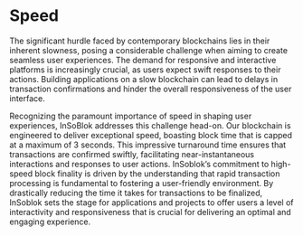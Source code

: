 # Speed

The significant hurdle faced by contemporary blockchains lies in their inherent slowness, posing a considerable challenge when aiming to create seamless user experiences. The demand for responsive and interactive platforms is increasingly crucial, as users expect swift responses to their actions. Building applications on a slow blockchain can lead to delays in transaction confirmations and hinder the overall responsiveness of the user interface.

Recognizing the paramount importance of speed in shaping user experiences, InSoBlok addresses this challenge head-on. Our blockchain is engineered to deliver exceptional speed, boasting block time that is capped at a maximum of 3 seconds. This impressive turnaround time ensures that transactions are confirmed swiftly, facilitating near-instantaneous interactions and responses to user actions. InSoblok’s commitment to high-speed block finality is driven by the understanding that rapid transaction processing is fundamental to fostering a user-friendly environment. By drastically reducing the time it takes for transactions to be finalized, InSoblok sets the stage for applications and projects to offer users a level of interactivity and responsiveness that is crucial for delivering an optimal and engaging experience.
